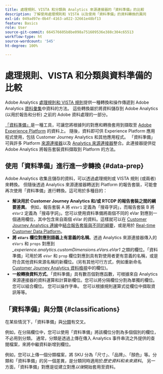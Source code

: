 ```yaml
---
title: 處理規則、VISTA 和分類與 Analytics 來源連接器的「資料準備」的比較
description: 了解使用處理規則和 VISTA 以及使用「資料準備」的資料轉換的異同
exl-id: 049ad97e-0b4f-4163-a022-32661e48bf13
feature: Basics
role: User
source-git-commit: 664576605b8be098a751609536e388c304c65513
workflow-type: ht
source-wordcount: '545'
ht-degree: 100%

---
```


# 處理規則、VISTA 和分類與資料準備的比較

Adobe Analytics [處理規則和 VISTA 規則](https://experienceleague.adobe.com/docs/analytics/admin/admin-tools/processing-rules/processing-rules-configuration/processing-rule-order.html)提供一種轉換和操作傳遞到 Adobe Analytics [資料彙集](https://experienceleague.adobe.com/docs/analytics/analyze/reports-analytics/reporting-interface/overview-data-collection.html?lang=zh-Hant)中資料的方法。 這些轉換屬於將資料儲存到 Adobe Analytics (以用於報告和分析) 之前的 Adobe 資料處理的一部分。

[「資料準備」](https://experienceleague.adobe.com/docs/experience-platform/data-prep/home.html?lang=zh-Hant)是一種工具，可讓您將根據列的對應和轉換套用到擷取至 [Adobe Experience Platform](https://experienceleague.adobe.com/docs/experience-platform.html) 的資料上。 隨後，資料即可供 Experience Platform 應用程式使用，包括 Customer Journey Analytics 和其他應用程式。 「資料準備」可與許多 Platform [來源連接器](https://experienceleague.adobe.com/docs/experience-platform/sources/home.html?lang=zh-Hant)以及 [Analytics 來源連接器](https://experienceleague.adobe.com/docs/experience-platform/sources/ui-tutorials/create/adobe-applications/analytics.html?lang=zh-Hant)整合。此連接器提供從 Adobe Analytics 將報告套裝資料擷取到 Platform 的方法。

## 使用「資料準備」進行進一步轉換 {#data-prep}

Adobe Analytics 收集且儲存的資料，可以透過處理規則或 VISTA 規則 (或兩者) 來轉換。 但隨後透過 Analytics 來源連接器轉送到 Platform 的報告套裝，可能會再次使用「資料準備」進行轉換。這可用於多種目的：

* **解決用於 Customer Journey Analytics 和/或 RTCDP 的報告套裝之間的綱要差異**。 例如，報告套裝 A 將 `eVar1` 定義為「搜尋字詞」，而報告套裝 B 將 `eVar2` 定義為「搜尋字詞」。您可以使用資料準備將兩個不同的 eVar 對應到一個通用欄位，其中包含來自兩個 eVar 的資料。這樣就可以在 [Customer Journey Analytics 連線](/help/connections/overview.md)中[結合報告套裝與不同的綱要](https://experienceleague.adobe.com/docs/analytics-platform/using/cja-usecases/combine-report-suites.html)，或是用於 [Real-time Customer Data Platform](https://experienceleague.adobe.com/docs/platform-learn/tutorials/application-services/rtcdp/understanding-the-real-time-customer-data-platform.html)。
* **將 `eVars` 欄位對應到語義上有意義的名稱**。透過 Analytics 來源連接器傳入的 `eVars` 和 `props` 對應到 _\_experience.analytics.customDimensions.eVars.eVar1_ 之類的欄位。「資料準備」可用於將 `eVar` 和 `prop` 欄位對應到具有對使用者更有意義的名稱，或是符合其他資料來源名稱的新欄位。(另有其他可行方式，例如重新命名 [Customer Journey Analytics 資料檢視](/help/data-views/create-dataview.md)中的欄位)。
* **一般轉換資料方式**。「資料準備」具有數百個對應函數，可根據來自 Analytics 來源連接器的資料運算和計算新欄位。您可以將分隔欄位分割為單獨的欄位。 您可以組合欄位。 您可以操作字串。 您可以根據規則運算式從欄位中擷取資訊等等。

## 「資料準備」與分類 {#classifications}

在某些情況下，「資料準備」與[分類](https://experienceleague.adobe.com/docs/analytics/components/classifications/c-classifications.html)有交叉。

例如，在分隔欄位中，您可以使用「資料準備」將該欄位分割為多個個別的欄位，不必用到分類。 通常，分類是透過上傳在傳入 Analytics 事件串流之外提供的查閱檔案，來將中繼資料新增到欄位。

例如，您可以上傳一個分類檔案，將 SKU 分為「尺寸」、「品牌」、「顏色」等。分類和「資料準備」的另一個差異，是分類同時適用於&#x200B;_歷史資料和未來資料_。 另一方面，「資料準備」對應是從建立對應&#x200B;_以後_&#x200B;開始套用至資料。
